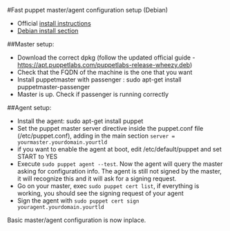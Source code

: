 #Fast puppet master/agent configuration setup (Debian)

* Official [install instructions](https://puppetlabs.com/misc/download-options)
* [Debian install section](https://docs.puppetlabs.com/guides/install_puppet/install_debian_ubuntu.html)

##Master setup:

* Download the correct dpkg (follow the updated official guide - https://apt.puppetlabs.com/puppetlabs-release-wheezy.deb)
* Check that the FQDN of the machine is the one that you want
* Install puppetmaster with passenger : sudo apt-get install puppetmaster-passenger
* Master is up. Check if passenger is running correctly

##Agent setup:

* Install the agent: sudo apt-get install puppet
* Set the puppet master server directive inside the puppet.conf file (/etc/puppet.conf), adding in the main section `server = yourmaster.yourdomain.yourtld`
* if you want to enable the agent at boot, edit /etc/default/puppet and set START to YES
* Execute `sudo puppet agent --test`. Now the agent will query the master asking for configuration info. The agent is still not signed by the master, it will recognize this and it will ask for a signing request.
* Go on your master, exec `sudo puppet cert list`, if everything is working, you should  see the signing request of your agent
* Sign the agent with `sudo puppet cert sign youragent.yourdomain.yourtld` 

Basic master/agent configuration is now inplace.

